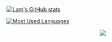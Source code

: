 [![Lam's GitHub stats](https://github-readme-stats.vercel.app/api?username=minhlam2102002&count_private=true&show_icons=true&theme=material-palenight)](https://github.com/minhlam2102002)

[![Most Used Languages](https://github-readme-stats.vercel.app/api/top-langs/?username=minhlam2102002&count_private=true&show_icons=true&theme=material-palenight&layout=compact)](https://github.com/minhlam2102002)
<p align="center">
  <a href="https://github.com/anuraghazra/github-readme-stats">
    <img align="center" src="https://github-readme-stats.vercel.app/api/pin/?username=anuraghazra&repo=github-readme-stats" />
  </a>
</p>
